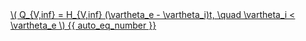 <a href="/eco2_guide_center/1.%20ECO2%20Logic%20Guide/Hee1_Equation_List.html" class="equation-link" target="_blank" rel="noopener noreferrer">
  \( Q_{V,inf} = H_{V,inf} (\vartheta_e - \vartheta_i)t, \quad \vartheta_i < \vartheta_e \) {{ auto_eq_number }}
</a>
